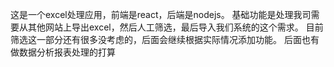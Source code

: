 这是一个excel处理应用，前端是react，后端是nodejs。
基础功能是处理我司需要从其他网站上导出excel，然后人工筛选，最后导入我们系统的这个需求。
目前筛选这一部分还有很多没考虑的，后面会继续根据实际情况添加功能。
后面也有做数据分析报表处理的打算
